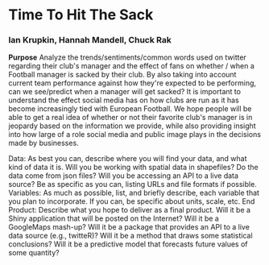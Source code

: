 # Time To Hit The Sack
### Ian Krupkin, Hannah Mandell, Chuck Rak

__Purpose__ Analyze the trends/sentiments/common words used on twitter regarding their club's manager and the effect of fans on whether / when a Football manager is sacked by their club. By also taking into account current team performance against how they're expected to be performing, can we see/predict when a manager will get sacked? It is important to understand the effect social media has on how clubs are run as it has become increasingly tied with European Football. We hope people will be able to get a real idea of whether or not their favorite club's manager is in jeopardy based on the information we provide, while also providing insight into how large of a role social media and public image plays in the decisions made by businesses.
 
Data: As best you can, describe where you will find your data, and what kind of data it is. Will you be working with spatial data in shapefiles? Do the data come from json files? Will you be accessing an API to a live data source? Be as specific as you can, listing URLs and file formats if possible.
Variables: As much as possible, list, and briefly describe, each variable that you plan to incorporate. If you can, be specific about units, scale, etc.
End Product: Describe what you hope to deliver as a final product. Will it be a Shiny application that will be posted on the Internet? Will it be a GoogleMaps mash-up? Will it be a package that provides an API to a live data source (e.g., twitteR)? Will it be a method that draws some statistical conclusions? Will it be a predictive model that forecasts future values of some quantity?
